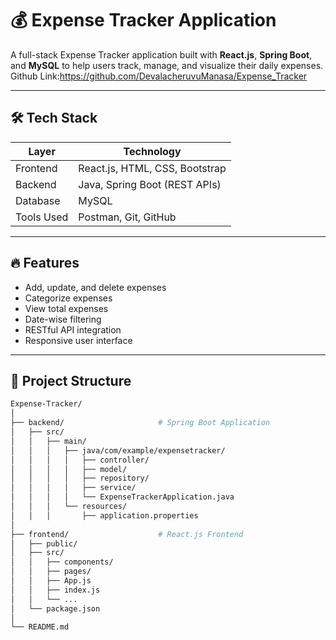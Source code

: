 # 💰 Expense Tracker Application

A full-stack Expense Tracker application built with **React.js**, **Spring Boot**, and **MySQL** to help users track, manage, and visualize their daily expenses.
Github Link:https://github.com/DevalacheruvuManasa/Expense_Tracker

---

## 🛠️ Tech Stack

| Layer        | Technology         |
|--------------|--------------------|
| Frontend     | React.js, HTML, CSS, Bootstrap |
| Backend      | Java, Spring Boot (REST APIs) |
| Database     | MySQL              |
| Tools Used   | Postman, Git, GitHub |

---

## 🔥 Features

- Add, update, and delete expenses
- Categorize expenses
- View total expenses
- Date-wise filtering
- RESTful API integration
- Responsive user interface

---

## 🧩 Project Structure

```bash
Expense-Tracker/
│
├── backend/                     # Spring Boot Application
│   ├── src/
│   │   ├── main/
│   │   │   ├── java/com/example/expensetracker/
│   │   │   │   ├── controller/
│   │   │   │   ├── model/
│   │   │   │   ├── repository/
│   │   │   │   ├── service/
│   │   │   │   └── ExpenseTrackerApplication.java
│   │   │   └── resources/
│   │   │       ├── application.properties
│
├── frontend/                    # React.js Frontend
│   ├── public/
│   ├── src/
│   │   ├── components/
│   │   ├── pages/
│   │   ├── App.js
│   │   ├── index.js
│   │   └── ...
│   └── package.json
│
└── README.md
